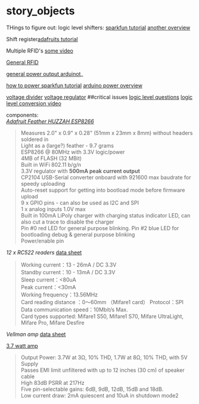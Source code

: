 # story_objects

THings to figure out: logic level shifters:
[sparkfun tutorial](https://learn.sparkfun.com/tutorials/bi-directional-logic-level-converter-hookup-guide)
[another overview](http://deloarts.com/en/hardware/logic-level-shifter/)


Shift register[adafruits tutorial](https://learn.adafruit.com/adafruit-arduino-lesson-4-eight-leds)

Multiple RFID's 
[some video](https://www.youtube.com/watch?v=HmGmFknAIqc)

[General RFID](http://deloarts.com/en/scripts/arduino/rfid/)

[general power output arduinot](http://www.electricrcaircraftguy.com/2014/02/arduino-power-current-and-voltage.html)_

[how to power sparkfun tutorial](https://learn.sparkfun.com/tutorials/how-to-power-a-project)
[arduino power overview](https://www.open-electronics.org/the-power-of-arduino-this-unknown/)

[voltage divider](https://www.youtube.com/watch?v=XxLKfAZrhbM)
[voltage regulator](https://www.youtube.com/watch?v=J66_8P043ko)
##critical issues 
[logic level questions](https://electronics.stackexchange.com/questions/332150/problem-with-arduino-pro-mini-and-rc522)
[logic level conversion video](https://www.youtube.com/watch?v=t-yuYasIKtY)

components:  
*[Adafruit Feather HUZZAH ESP8266](https://www.adafruit.com/product/2821)*
>Measures 2.0" x 0.9" x 0.28" (51mm x 23mm x 8mm) without headers soldered in  
Light as a (large?) feather - 9.7 grams  
ESP8266 @ 80MHz with 3.3V logic/power  
4MB of FLASH (32 MBit)  
Built in WiFi 802.11 b/g/n  
3.3V regulator with __500mA peak current output__  
CP2104 USB-Serial converter onboard with 921600 max baudrate for speedy uploading  
Auto-reset support for getting into bootload mode before firmware upload  
9 x GPIO pins - can also be used as I2C and SPI  
1 x analog inputs 1.0V max  
Built in 100mA LiPoly charger with charging status indicator LED, can also cut a trace to disable the charger  
Pin #0 red LED for general purpose blinking. Pin #2 blue LED for bootloading debug & general purpose blinking  
Power/enable pin  

*12 x RC522 readers*
[data sheet](https://www.nxp.com/docs/en/data-sheet/MFRC522.pdf)
>Working current：13 - 26mA / DC 3.3V  
Standby current：10 - 13mA / DC 3.3V  
Sleep current：<80uA  
Peak current：<30mA  
Working frequency：13.56MHz  
Card reading distance ：0～60mm （Mifare1 card） 
Protocol：SPI  
Data communication speed：10Mbit/s Max.  
Card types supported: Mifare1  S50, Mifare1 S70, Mifare UltraLight, Mifare Pro, Mifare Desfire  

*Vellman amp*
[data sheet](https://www.velleman.eu/downloads/29/vma408_a4v01.pdf)

[3.7 watt amp](https://www.adafruit.com/product/987)
>Output Power: 3.7W at 3Ω, 10% THD, 1.7W at 8Ω, 10% THD, with 5V Supply  
Passes EMI limit unfiltered with up to 12 inches (30 cm) of speaker cable  
High 83dB PSRR at 217Hz  
Five pin-selectable gains: 6dB, 9dB, 12dB, 15dB and 18dB.  
Low current draw: 2mA quiescent and 10uA in shutdown mode2
